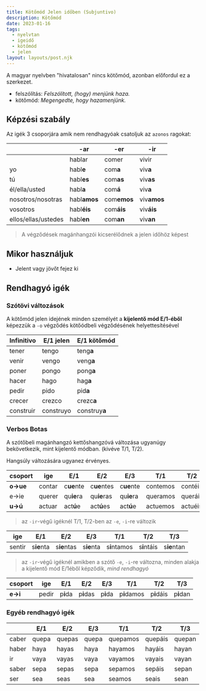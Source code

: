 ```yaml
---
title: Kötőmód Jelen időben (Subjuntivo)
description: Kötőmód
date: 2023-01-16
tags:
  - nyelvtan
  - igeidő
  - kötőmód
  - jelen
layout: layouts/post.njk
---
```


A magyar nyelvben "hivatalosan" nincs kötőmód, azonban előfordul ez a szerkezet.

- felszólítás: *Felszólított, (hogy) menjünk haza.*
- kötőmód: *Megengedte, hogy hazamenjünk.*

## Képzési szabály

Az igék 3 csoporjára amik nem rendhagyóak csatoljuk az `azonos` ragokat:

&nbsp;|-ar|-er|-ir
----|----|----|----
&nbsp;|hablar|comer|vivir
yo|habl**e**|com**a**|viv**a**
tú|habl**es**|com**as**|viv**as**
él/ella/usted|habl**a**|com**á**|viv**a**
nosotros/nosotras|habl**amos**|com**emos**|viv**amos**
vosotros|habl**éis**|com**áis**|viv**áis**
ellos/ellas/ustedes|habl**en**|com**an**|viv**an**

> A végződések magánhangzói kicserélődnek a jelen időhöz képest

## Mikor használjuk

- Jelent vagy jövőt fejez ki

## Rendhagyó igék

### Szótövi változások

A kötőmód jelen idejének minden személyét a **kijelentő mód E/1-éből** képezzük a `-o` végződés kötőódbeli végződésének helyettesítésével

Infinitivo|E/1 jelen|E/1 kötőmód
----|----|----
tener|tengo|teng**a**
venir|vengo|veng**a**
poner|pongo|pong**a**
hacer|hago|hag**a**
pedir|pido|pid**a**
crecer|crezco|crezc**a**
construir|construyo|construy**a**

### Verbos Botas

A szótőbeli magánhangzó kettőshangzóvá változása ugyanúgy bekövetkezik, mint kijelentő módban. (kivéve T/1, T/2).

Hangsúly változására ugyanez érvényes.

csoport|ige|E/1|E/2|E/3|T/1|T/2|T/3
----|----|----|----|----|----|----|----
**o&rarr;ue**|contar|c**ue**nte|c**ue**ntes|c**ue**nte|contemos|contéis|c**ue**nten
e&rarr;ie|querer|qu**ie**ra|qu**ie**ras|qu**ie**ra|queramos|queráis|qu**ie**ran
**u&rarr;ú**|actuar|act**ú**e|act**ú**es|act**ú**e|actuemos|actuéis|act**ú**en

> az `-ir`-végű igéknél T/1, T/2-ben az `-e`, `-i`-re változik

ige|E/1|E/2|E/3|T/1|T/2|T/3
----|----|----|----|----|----|----
sentir|s**ie**nta|s**ie**ntas|s**ie**nta|s**i**ntamos|s**i**ntáis|s**ie**ntan

> az `-ir`-végű igéknél amikben a szótő `-e`, `-i`-re változna, minden alakja a kijelentő mód E/1éből képződik, *mind rendhagyó*

csoport|ige|E/1|E/2|E/3|T/1|T/2|T/3
----|----|----|----|----|----|----|----
**e&rarr;i**|pedir|p**i**da|p**i**das|p**i**da|p**i**damos|p**i**dáis|p**i**dan

### Egyéb rendhagyó igék

&nbsp;|E/1|E/2|E/3|T/1|T/2|T/3
----|----|----|----|----|----|----
caber|quepa|quepas|quepa|quepamos|quepáis|quepan
haber|haya|hayas|haya|hayamos|hayáis|hayan
ir|vaya|vayas|vaya|vayamos|vayais|vayan
saber|sepa|sepas|sepa|sepamos|sepáis|sepan
ser|sea|seas|sea|seamos|seais|sean
